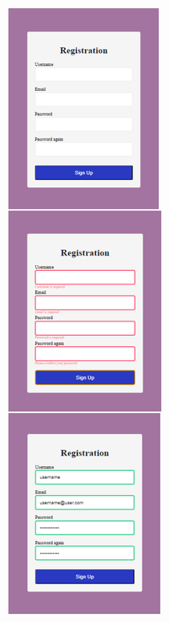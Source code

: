 <div>
<img src="/images_readme/1.png" style="height:400px"/>
<img src="/images_readme/2.png" style="height:400px"/>
<img src="/images_readme/3.png" style="height:400px"/>
</div>  
